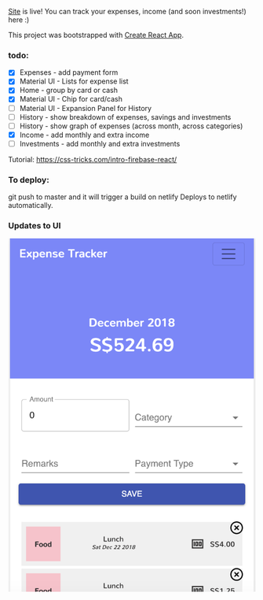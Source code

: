 [Site](http://imma-save-more-money.netlify.com/) is live! You can track your expenses, income (and soon investments!) here :) 

This project was bootstrapped with [Create React App](https://github.com/facebookincubator/create-react-app).

### todo:
- [x] Expenses - add payment form
- [x] Material UI - Lists for expense list
- [x] Home - group by card or cash 
- [x] Material UI - Chip for card/cash
- [ ] Material UI - Expansion Panel for History
- [ ] History - show breakdown of expenses, savings and investments
- [ ] History - show graph of expenses (across month, across categories)
- [x] Income - add monthly and extra income 
- [ ] Investments - add monthly and extra investments 

Tutorial: https://css-tricks.com/intro-firebase-react/
 
### To deploy: 
git push to master and it will trigger a build on netlify 
Deploys to netlify automatically.

### Updates to UI 
![Pic1](img1.png)

